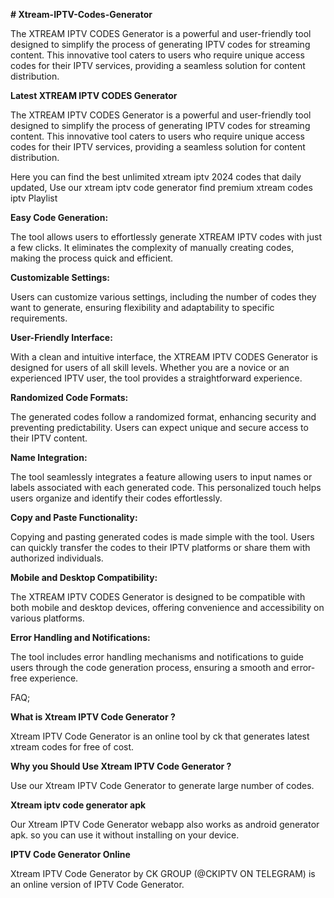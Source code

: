 **# Xtream-IPTV-Codes-Generator**

The XTREAM IPTV CODES Generator is a powerful and user-friendly tool designed to simplify the process of generating IPTV codes for streaming content. This innovative tool caters to users who require unique access codes for their IPTV services, providing a seamless solution for content distribution. 

**Latest XTREAM IPTV CODES Generator**

The XTREAM IPTV CODES Generator is a powerful and user-friendly tool designed to simplify the process of generating IPTV codes for streaming content. This innovative tool caters to users who require unique access codes for their IPTV services, providing a seamless solution for content distribution.


Here you can find the best unlimited xtream iptv 2024 codes that daily updated, Use our xtream iptv code generator find premium xtream codes iptv Playlist

**Easy Code Generation:**

The tool allows users to effortlessly generate XTREAM IPTV codes with just a few clicks. It eliminates the complexity of manually creating codes, making the process quick and efficient.

**Customizable Settings:**

Users can customize various settings, including the number of codes they want to generate, ensuring flexibility and adaptability to specific requirements.

**User-Friendly Interface:**

With a clean and intuitive interface, the XTREAM IPTV CODES Generator is designed for users of all skill levels. Whether you are a novice or an experienced IPTV user, the tool provides a straightforward experience.

**Randomized Code Formats:**

The generated codes follow a randomized format, enhancing security and preventing predictability. Users can expect unique and secure access to their IPTV content.

**Name Integration:**

The tool seamlessly integrates a feature allowing users to input names or labels associated with each generated code. This personalized touch helps users organize and identify their codes effortlessly.

**Copy and Paste Functionality:**

Copying and pasting generated codes is made simple with the tool. Users can quickly transfer the codes to their IPTV platforms or share them with authorized individuals.

**Mobile and Desktop Compatibility:**

The XTREAM IPTV CODES Generator is designed to be compatible with both mobile and desktop devices, offering convenience and accessibility on various platforms.

**Error Handling and Notifications:**

The tool includes error handling mechanisms and notifications to guide users through the code generation process, ensuring a smooth and error-free experience.



FAQ;

**What is Xtream IPTV Code Generator ?**

Xtream IPTV Code Generator is an online tool by ck that generates latest xtream codes for free of cost.


**Why you Should Use Xtream IPTV Code Generator ?**

Use our Xtream IPTV Code Generator to generate large number of codes.


**Xtream iptv code generator apk**

Our Xtream IPTV Code Generator webapp also works as android generator apk. so you can use it without installing on your device.


**IPTV Code Generator Online**

Xtream IPTV Code Generator by CK GROUP (@CKIPTV ON TELEGRAM) is an online version of IPTV Code Generator.
